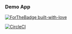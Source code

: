 ### Demo App

[![ForTheBadge built-with-love](http://ForTheBadge.com/images/badges/built-with-love.svg)](https://GitHub.com/gazeing/)

[![CircleCI](https://circleci.com/gh/gazeing/NewReactDemoApp.svg?style=svg&circle-token=0b2f9c548926d163740d42648323d8184c225f86)](https://circleci.com/gh/gazeing/NewReactDemoApp)